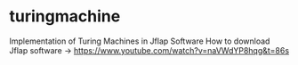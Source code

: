 # turingmachine
Implementation of Turing Machines in Jflap Software 
How to download Jflap software -> https://www.youtube.com/watch?v=naVWdYP8hqg&t=86s
